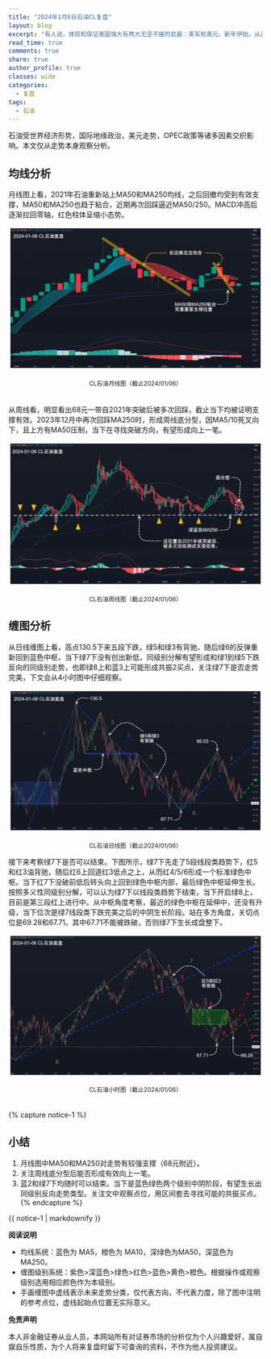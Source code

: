 ```yaml
---
title: "2024年1月6日石油CL复盘"
layout: blog
excerpt: "有人说，体现和保证美国强大有两大无坚不摧的武器：美军和美元。新年伊始，从走势本身的角度观察总结一下美元指数DXY。"
read_time: true
comments: true
share: true
author_profile: true
classes: wide
categories:
  - 复盘
tags:
  - 石油
---
```


石油受世界经济形势，国际地缘政治，美元走势，OPEC政策等诸多因素交织影响。本文仅从走势本身观察分析。

## 均线分析

月线图上看，2021年石油重新站上MA50和MA250均线，之后回撤均受到有效支撑，MA50和MA250也趋于粘合，近期再次回踩逼近MA50/250。MACD冲高后逐渐拉回零轴，红色柱体呈缩小态势。

![CL石油20240106](/assets/images/2024/2024-01-06-CL-month.jpg)
<small><center>CL石油月线图（截止2024/01/06）</center></small>　

从周线看，明显看出68元一带自2021年突破后被多次回踩，截止当下均被证明支撑有效。2023年12月中再次回踩MA250时，形成周线底分型，因MA5/10死叉向下，且上方有MA50压制，当下在寻找突破方向，有望形成向上一笔。  

![CL石油20240106](/assets/images/2024/2024-01-06-CL-week.jpg)
<small><center>CL石油周线图（截止2024/01/06）</center></small>

## 缠图分析

从日线缠图上看，高点130.5下来五段下跌，绿5和绿3有背驰，随后绿6的反弹重新回到蓝色中枢，当下绿7下没有创出新低，同级别分解有望形成和绿1到绿5下跌反向的同级别走势，也即绿8上和蓝3上可能形成共振2买点，关注绿7下是否走势完美，下文会从4小时图中仔细观察。


![CL石油20240106](/assets/images/2024/2024-01-06-CL-day-c.jpg)
<small><center>CL石油日线图（截止2024/01/06）</center></small> 

接下来考察绿7下是否可以结束。下图所示，绿7下先走了5段线段类趋势下，红5和红3油背驰，随后红6上回道红3低点之上，从而红4/5/6形成一个标准绿色中枢。当下红7下没破前低后转头向上回到绿色中枢内部，最后绿色中枢延伸生长。按照多义性同级别分解，可以认为绿7下以线段类趋势下结束，当下开启绿8上，目前是第三段红上进行中。从中枢角度考察，最近的绿色中枢在延伸中，还没有升级，当下位次是绿7线段类下跌完美之后的中阴生长阶段。站在多方角度，关切点位是69.28和67.71。其中67.71不能被跌破，否则绿7下生长成盘整下。

![CL石油20240106](/assets/images/2024/2024-01-06-CL-hour.jpg)
<small><center>CL石油小时图（截止2024/01/06）</center></small>  　   　

{% capture notice-1 %}
## 小结

1. 月线图中MA50和MA250对走势有较强支撑（68元附近）。
2. 关注周线底分型后能否形成有效向上一笔。
3. 蓝2和绿7下均随时可以结束。当下是蓝色绿色两个级别中阴阶段，有望生长出同级别反向走势类型。关注文中观察点位，用区间套去寻找可能的共振买点。
{% endcapture %}

<div class="notice">{{ notice-1 | markdownify }}</div>

**阅读说明**

* 均线系统：蓝色为 MA5，橙色为 MA10，深绿色为MA50，深蓝色为MA250。
* 缠图级别系统：紫色>深蓝色>绿色>红色>蓝色>黄色>橙色。根据操作或观察级别选用相应颜色作为本级别。
* 手画缠图中虚线表示未来走势分类，仅代表方向，不代表力度，除了图中注明的参考点位，虚线起始点位置无实际意义。

**免责声明** 

本人非金融证券从业人员，本网站所有对证券市场的分析仅为个人兴趣爱好，属自娱自乐性质，为个人将来复盘时留下可查询的资料，不作为他人投资建议。

